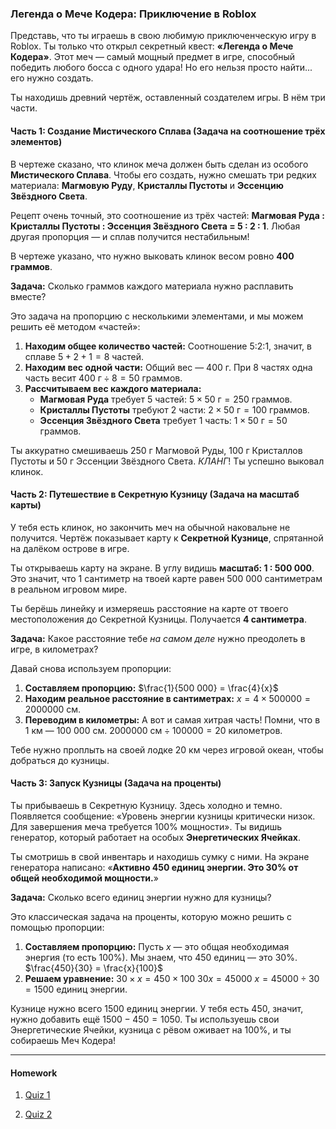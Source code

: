 ### **Легенда о Мече Кодера: Приключение в Roblox**

Представь, что ты играешь в свою любимую приключенческую игру в Roblox. Ты только что открыл секретный квест: **«Легенда о Мече Кодера»**. Этот меч — самый мощный предмет в игре, способный победить любого босса с одного удара! Но его нельзя просто найти... его нужно создать.

Ты находишь древний чертёж, оставленный создателем игры. В нём три части.

#### **Часть 1: Создание Мистического Сплава (Задача на соотношение трёх элементов)**

В чертеже сказано, что клинок меча должен быть сделан из особого **Мистического Сплава**. Чтобы его создать, нужно смешать три редких материала: **Магмовую Руду**, **Кристаллы Пустоты** и **Эссенцию Звёздного Света**.

Рецепт очень точный, это соотношение из трёх частей: **Магмовая Руда : Кристаллы Пустоты : Эссенция Звёздного Света = 5 : 2 : 1**. Любая другая пропорция — и сплав получится нестабильным!

В чертеже указано, что нужно выковать клинок весом ровно **400 граммов**.

**Задача:** Сколько граммов каждого материала нужно расплавить вместе?

Это задача на пропорцию с несколькими элементами, и мы можем решить её методом «частей»:

1.  **Находим общее количество частей:** Соотношение 5:2:1, значит, в сплаве $5 + 2 + 1 = 8$ частей.
2.  **Находим вес одной части:** Общий вес — 400 г. При 8 частях одна часть весит $400 \text{ г} \div 8 = 50$ граммов.
3.  **Рассчитываем вес каждого материала:**
    - **Магмовая Руда** требует 5 частей: $5 \times 50 \text{ г} = 250$ граммов.
    - **Кристаллы Пустоты** требуют 2 части: $2 \times 50 \text{ г} = 100$ граммов.
    - **Эссенция Звёздного Света** требует 1 часть: $1 \times 50 \text{ г} = 50$ граммов.

Ты аккуратно смешиваешь 250 г Магмовой Руды, 100 г Кристаллов Пустоты и 50 г Эссенции Звёздного Света. _КЛАНГ_! Ты успешно выковал клинок.

#### **Часть 2: Путешествие в Секретную Кузницу (Задача на масштаб карты)**

У тебя есть клинок, но закончить меч на обычной наковальне не получится. Чертёж показывает карту к **Секретной Кузнице**, спрятанной на далёком острове в игре.

Ты открываешь карту на экране. В углу видишь **масштаб: 1 : 500 000**. Это значит, что 1 сантиметр на твоей карте равен 500 000 сантиметрам в реальном игровом мире.

Ты берёшь линейку и измеряешь расстояние на карте от твоего местоположения до Секретной Кузницы. Получается **4 сантиметра**.

**Задача:** Какое расстояние тебе _на самом деле_ нужно преодолеть в игре, в километрах?

Давай снова используем пропорции:

1.  **Составляем пропорцию:** $\frac{1}{500 000} = \frac{4}{x}$
2.  **Находим реальное расстояние в сантиметрах:** $x = 4 \times 500 000 = 2 000 000$ см.
3.  **Переводим в километры:** А вот и самая хитрая часть! Помни, что в 1 км — 100 000 см.
    $2 000 000 \text{ см} \div 100 000 = 20$ километров.

Тебе нужно проплыть на своей лодке 20 км через игровой океан, чтобы добраться до кузницы.

#### **Часть 3: Запуск Кузницы (Задача на проценты)**

Ты прибываешь в Секретную Кузницу. Здесь холодно и темно. Появляется сообщение: «Уровень энергии кузницы критически низок. Для завершения меча требуется 100% мощности». Ты видишь генератор, который работает на особых **Энергетических Ячейках**.

Ты смотришь в свой инвентарь и находишь сумку с ними. На экране генератора написано: «**Активно 450 единиц энергии. Это 30% от общей необходимой мощности.**»

**Задача:** Сколько всего единиц энергии нужно для кузницы?

Это классическая задача на проценты, которую можно решить с помощью пропорции:

1.  **Составляем пропорцию:** Пусть $x$ — это общая необходимая энергия (то есть 100%). Мы знаем, что 450 единиц — это 30%.
    $\frac{450}{30} = \frac{x}{100}$
2.  **Решаем уравнение:**
    $30 \times x = 450 \times 100$
    $30x = 45 000$
    $x = 45 000 \div 30 = 1500$ единиц энергии.

Кузнице нужно всего 1500 единиц энергии. У тебя есть 450, значит, нужно добавить ещё $1500 - 450 = 1050$. Ты используешь свои Энергетические Ячейки, кузница с рёвом оживает на 100%, и ты собираешь Меч Кодера!

---

#### Homework

1. <a href="https://math-gym-e1325.web.app/quiz/UCqs5cwEyKnuEOwuW8HC" target="_blank" rel="noopener noreferrer">Quiz 1</a>

2. <a href="https://math-gym-e1325.web.app/quiz/sggxCaR5BvPZw50Lkr5R" target="_blank" rel="noopener noreferrer">Quiz 2</a>
